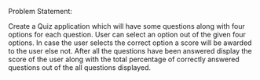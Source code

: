 Problem Statement:

Create a Quiz application which will have some questions along with four options for each
question.
User can select an option out of the given four options. In case the user selects the correct
option a score will be awarded to the user else not.
After all the questions have been answered display the score of the user along with the total
percentage of correctly answered questions out of the all questions displayed.
